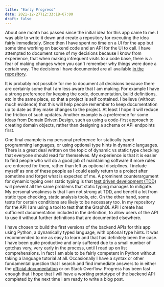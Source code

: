 ```yaml
---
title: "Early Progress"
date: 2021-12-27T12:33:18-07:00
draft: false
---
```


About one month has passed since the initial idea for this app came to me. I was able to write it down and create a repository for executing the idea fairly immediately.  Since then I have spent no time on a UI for the app but some time working on backend code and an API for the UI to call.  I have attempted to document some of my decisions because I know from experience, that when making infrequent visits to a code base, there is a fear of making changes when you can't remember why things were done a certain way.  The decisions I have documented are all available [in the repository](https://github.com/mshogren/container-minecraft-app/blob/master/docs/decisions/index.md).

It is probably not possible for me to document all decisions because there are certainly some that I am less aware that I am making.  For example I have a strong preference for keeping the code, documentation, build definitions, etc in the same place, so that a project is self contained. I believe (without much evidence) that this will help people remember to keep documentation up to date as they make changes to the project.  At least I hope it will reduce the friction of such updates.  Another example is a preference for some ideas from [Domain Driven Design](https://martinfowler.com/bliki/DomainDrivenDesign.html), such as using a code-first approach to creating domain objects, rather than designing a schema or API endpoints first. 

One final example is my personal preference for statically typed programming languages, or using optional type hints in dynamic languages.  There is a great deal written on the topic of dynamic vs static type checking that everyone should read for themselves.  My experience is that it is easier to find people who will do a good job of maintaining software if more rules are enforced for them, rather than left as optional disciplines.  I include myself as one of these people as I could easily return to a project after sometime and forget what is expected of me.  A prominent counterargument for dynamic typing over static typing is that [test driven development (TDD)](https://martinfowler.com/bliki/TestDrivenDevelopment.html) will prevent all the same problems that static typing manages to mitigate.  My personal weakness is that I am not strong at TDD, and benefit a lot from static type checking, static analysis tools, etc.  On the other hand, some tests for certain conditions are likely to be necessary too.  In my repository for the API I am using a tool to test that the GraphQL API I create has sufficient documentation included in the definition, to allow users of the API to use it without further definitions that are documented elsewhere.

I have chosen to build the first versions of the backend APIs for this app using Python, a dynamically typed language, with optional type hints.  It was recommended to me as easy to learn and that has definitely been the case.  I have been quite productive and only suffered due to a small number of gotchas very, very early in the process, until I read up on list comprehensions.  In fact I am able to be fairly competent in Python without taking a language tutorial at all.  Occasionally I have a syntax or other fundamental question that I search and find immediate answers to in either the [official documentation](https://docs.python.org/3/index.html) or on Stack Overflow.  Progress has been fast enough that I hope that I will have a working prototype of the backend API completed by the next time I am ready to write a blog post.


